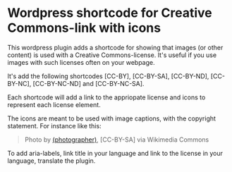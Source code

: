 # Wordpress shortcode for Creative Commons-link with icons 

This wordpress plugin adds a shortcode for showing that images (or other content) is used with a Creative Commons-license.
It's useful if you use images with such licenses often on your webpage. 

It's add the following shortcodes [CC-BY], [CC-BY-SA], [CC-BY-ND], [CC-BY-NC], [CC-BY-NC-ND] and [CC-BY-NC-SA]. 

Each shortcode will add a link to the appriopate license and icons to represent each license element. 

The icons are meant to be used with image captions, with the copyright statement. For instance like this:

> Photo by <a href="link to image file">(photographer)</a>, [CC-BY-SA] via Wikimedia Commons

To add aria-labels, link title in your language and link to the license in your language, translate the plugin. 

